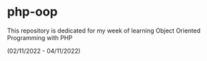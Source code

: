 # php-oop
This repository is dedicated for my week of learning Object Oriented Programming with PHP

(02/11/2022 - 04/11/2022)
